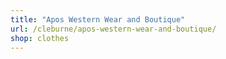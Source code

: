 ```yaml
---
title: "Apos Western Wear and Boutique"
url: /cleburne/apos-western-wear-and-boutique/
shop: clothes
---
```

